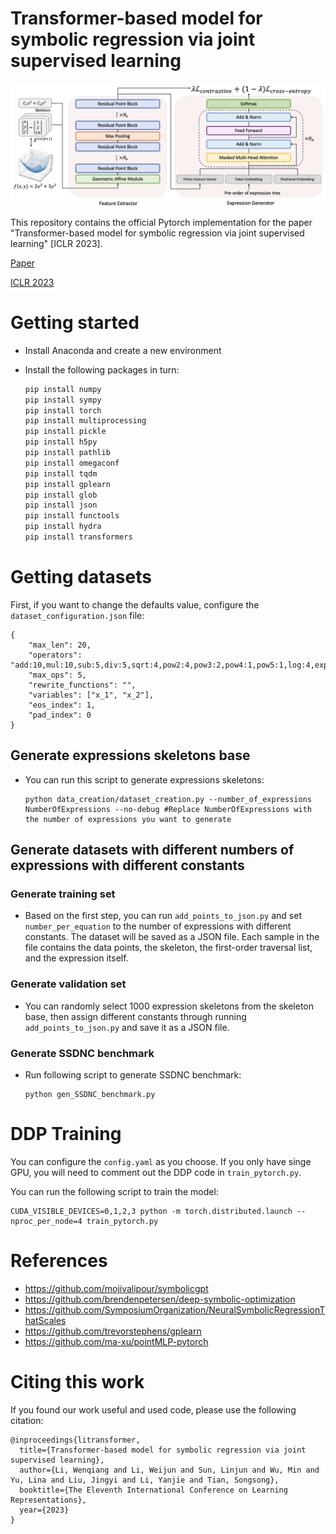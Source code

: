 # Transformer-based model for symbolic regression via joint supervised learning

![overview](Overview.png)



This repository contains the official Pytorch implementation for the paper "Transformer-based model for symbolic regression via joint supervised learning" [ICLR 2023]. 

[Paper](https://openreview.net/forum?id=ULzyv9M1j5)

[ICLR 2023](https://iclr.cc/virtual/2023/poster/10690)

# Getting started

- Install Anaconda and create a new environment

- Install the following packages in turn:

  ```python
  pip install numpy
  pip install sympy
  pip install torch
  pip install multiprocessing
  pip install pickle
  pip install h5py
  pip install pathlib
  pip install omegaconf
  pip install tqdm
  pip install gplearn
  pip install glob
  pip install json
  pip install functools
  pip install hydra
  pip install transformers
  ```



# Getting datasets

First, if you want to change the defaults value, configure the `dataset_configuration.json` file:

```
{
    "max_len": 20,
    "operators": "add:10,mul:10,sub:5,div:5,sqrt:4,pow2:4,pow3:2,pow4:1,pow5:1,log:4,exp:4,sin:4,cos:4,tan:4",
    "max_ops": 5,
    "rewrite_functions": "",
    "variables": ["x_1", "x_2"],
    "eos_index": 1,
    "pad_index": 0
}
```

## Generate expressions skeletons base

- You can run this script to generate expressions skeletons:

  ```
  python data_creation/dataset_creation.py --number_of_expressions NumberOfExpressions --no-debug #Replace NumberOfExpressions with the number of expressions you want to generate
  ```

## Generate datasets with different numbers of expressions with different constants

### Generate training set

- Based on the first step, you can run `add_points_to_json.py` and set `number_per_equation` to the number of expressions with different constants. The dataset will be saved as a JSON file. Each sample in the file contains the data points, the skeleton, the first-order traversal list, and the expression itself.

### Generate validation set

- You can randomly select 1000 expression skeletons from the skeleton base, then assign different constants through running `add_points_to_json.py` and save it as a JSON file.

### Generate SSDNC benchmark

- Run following script to generate SSDNC benchmark:

  ```
  python gen_SSDNC_benchmark.py
  ```

  

#  DDP Training

You can configure the `config.yaml` as you choose. If you only have singe GPU, you will need to comment out the DDP code in `train_pytorch.py`.

You can run the following script to train the model:

```
CUDA_VISIBLE_DEVICES=0,1,2,3 python -m torch.distributed.launch --nproc_per_node=4 train_pytorch.py
```



# References

- https://github.com/mojivalipour/symbolicgpt
- https://github.com/brendenpetersen/deep-symbolic-optimization
- https://github.com/SymposiumOrganization/NeuralSymbolicRegressionThatScales
- https://github.com/trevorstephens/gplearn
- https://github.com/ma-xu/pointMLP-pytorch



# Citing this work

If you found our work useful and used code, please use the following citation:

```
@inproceedings{litransformer,
  title={Transformer-based model for symbolic regression via joint supervised learning},
  author={Li, Wenqiang and Li, Weijun and Sun, Linjun and Wu, Min and Yu, Lina and Liu, Jingyi and Li, Yanjie and Tian, Songsong},
  booktitle={The Eleventh International Conference on Learning Representations},
  year={2023}
}
```



